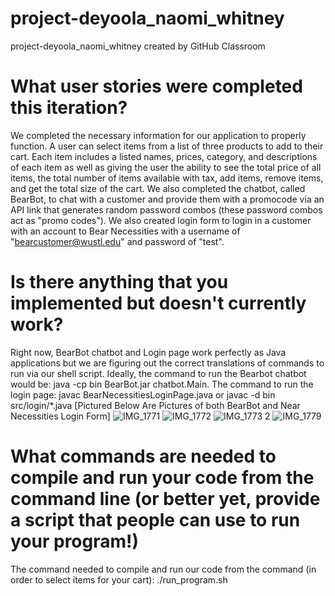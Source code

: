 # project-deyoola_naomi_whitney
project-deyoola_naomi_whitney created by GitHub Classroom

# What user stories were completed this iteration?
We completed the necessary information for our application to properly function. A user can select items from a list of three products to add to their cart. Each item includes a listed names, prices, category, and descriptions of each item as well as giving the user the ability to see the total price of all items, the total number of items available with tax, add items, remove items, and get the total size of the cart. We also completed the chatbot, called BearBot, to chat with a customer and provide them with a promocode via an API link that generates random password combos (these password combos act as "promo codes"). We also created login form to login in a customer with an account to Bear Necessities with a username of "bearcustomer@wustl.edu" and password of "test".


# Is there anything that you implemented but doesn't currently work?
Right now, BearBot chatbot and Login page work perfectly as Java applications but we are figuring out the correct translations of commands to run via our shell script. Ideally, the command to run the Bearbot chatbot would be: java -cp bin BearBot.jar chatbot.Main. The command to run the login page: javac BearNecessitiesLoginPage.java or  javac -d  bin src/login/*.java [Pictured Below Are Pictures of both BearBot and Near Necessities Login Form]
![IMG_1771](https://user-images.githubusercontent.com/54600423/165544988-8b5c8940-6b41-4bbe-8add-9ece21b86cf2.jpg)
![IMG_1772](https://user-images.githubusercontent.com/54600423/165545002-61970fa4-f375-45cf-9f23-645ac1775b04.jpg)
![IMG_1773 2](https://user-images.githubusercontent.com/54600423/165545011-4d3aef47-fa48-4543-9d6a-83730dae2668.jpg)
![IMG_1779](https://user-images.githubusercontent.com/54600423/165545015-7960e4f1-5f51-4b36-be96-f87340af49bb.jpg)

# What commands are needed to compile and run your code from the command line (or better yet, provide a script that people can use to run your program!)
The command needed to compile and run our code from the command (in order to select items for your cart): ./run_program.sh 
